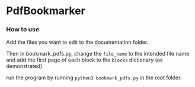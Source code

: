 # PdfBookmarker

### How to use

Add the files you want to edit to the documentation folder.

Then in bookmark_pdfs.py, change the `file_name` to the intended file name and add the first page of each block to the `blocks` dictionary (as demonstrated)

run the program by running `python3 bookmark_pdfs.py` in the root folder.
